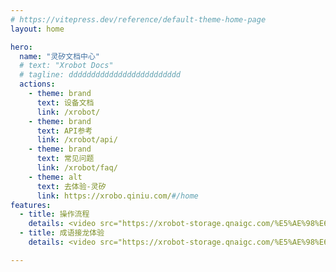 ```yaml
---
# https://vitepress.dev/reference/default-theme-home-page
layout: home

hero:
  name: "灵矽文档中心"
  # text: "Xrobot Docs"
  # tagline: ddddddddddddddddddddddddd
  actions:
    - theme: brand
      text: 设备文档
      link: /xrobot/
    - theme: brand
      text: API参考
      link: /xrobot/api/
    - theme: brand
      text: 常见问题
      link: /xrobot/faq/
    - theme: alt
      text: 去体验-灵矽
      link: https://xrobo.qiniu.com/#/home
features:
  - title: 操作流程
    details: <video src="https://xrobot-storage.qnaigc.com/%E5%AE%98%E6%96%B9%E6%96%87%E6%A1%A3%E7%B4%A0%E6%9D%90%28%E5%8B%BF%E5%88%A0%29/%E6%93%8D%E4%BD%9C%E6%B5%81%E7%A8%8B.mov" controls="controls"></video>
  - title: 成语接龙体验
    details: <video src="https://xrobot-storage.qnaigc.com/%E5%AE%98%E6%96%B9%E6%96%87%E6%A1%A3%E7%B4%A0%E6%9D%90%28%E5%8B%BF%E5%88%A0%29/%E6%88%90%E8%AF%AD%E6%8E%A5%E9%BE%99%E4%BD%93%E9%AA%8C.mov" controls="controls"></video>

---
```

